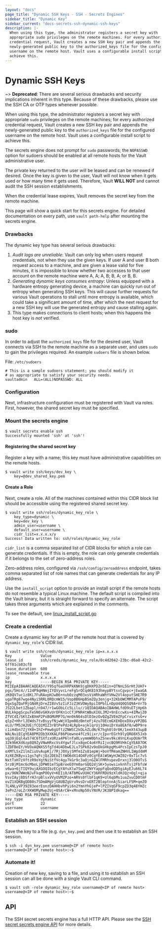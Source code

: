 ```yaml
---
layout: "docs"
page_title: "Dynamic SSH Keys - SSH - Secrets Engines"
sidebar_title: "Dynamic Key"
sidebar_current: "docs-secrets-ssh-dynamic-ssh-keys"
description: |-
  When using this type, the administrator registers a secret key with
  appropriate sudo privileges on the remote machines. For every authorized
  credential request, Vault creates a new SSH key pair and appends the
  newly-generated public key to the authorized_keys file for the configured
  username on the remote host. Vault uses a configurable install script to
  achieve this.
---
```


# Dynamic SSH Keys

~> **Deprecated**: There are several serious drawbacks and security implications
inherent in this type. Because of these drawbacks, please use the SSH CA or OTP
types whenever possible.

When using this type, the administrator registers a secret key with appropriate
`sudo` privileges on the remote machines; for every authorized credential
request, Vault creates a new SSH key pair and appends the newly-generated public
key to the `authorized_keys` file for the configured username on the remote
host. Vault uses a configurable install script to achieve this.

The secrets engine does not prompt for `sudo` passwords; the `NOPASSWD` option for
sudoers should be enabled at all remote hosts for the Vault administrative
user.

The private key returned to the user will be leased and can be renewed if
desired. Once the key is given to the user, Vault will not know when it gets
used or how many time it gets used. Therefore, Vault **WILL NOT** and cannot
audit the SSH session establishments.

When the credential lease expires, Vault removes the secret key from the remote
machine.

This page will show a quick start for this secrets engine. For detailed documentation
on every path, use `vault path-help` after mounting the secrets engine.

### Drawbacks

The dynamic key type has several serious drawbacks:

1. _Audit logs are unreliable_: Vault can only log when users request
   credentials, not when they use the given keys. If user A and user B both
   request access to a machine, and are given a lease valid for five minutes,
   it is impossible to know whether two accesses to that user account on the
   remote machine were A, A; A, B; B, A; or B, B.
2. _Generating dynamic keys consumes entropy_: Unless equipped with a hardware
   entropy generating device, a machine can quickly run out of entropy when
   generating SSH keys. This will cause further requests for various Vault
   operations to stall until more entropy is available, which could take a
   significant amount of time, after which the next request for a new SSH key
   will use the generated entropy and cause stalling again.
3. This type makes connections to client hosts; when this happens the host key
   is *not* verified.

### sudo

In order to adjust the `authorized_keys` file for the desired user, Vault
connects via SSH to the remote machine as a separate user, and uses `sudo` to
gain the privileges required. An example `sudoers` file is shown below.

File: `/etc/sudoers`

```hcl
# This is a sample sudoers statement; you should modify it
# as appropriate to satisfy your security needs.
vaultadmin   ALL=(ALL)NOPASSWD: ALL
```

### Configuration

Next, infrastructure configuration must be registered with Vault via roles.
First, however, the shared secret key must be specified.

### Mount the secrets engine

```text
$ vault secrets enable ssh
Successfully mounted 'ssh' at 'ssh'!
```

#### Registering the shared secret key

Register a key with a name; this key must have administrative capabilities on
the remote hosts.

```text
$ vault write ssh/keys/dev_key \
    key=@dev_shared_key.pem
```

#### Create a Role

Next, create a role. All of the machines contained within this CIDR block list
should be accessible using the registered shared secret key.

```text
$ vault write ssh/roles/dynamic_key_role \
    key_type=dynamic \
    key=dev_key \
    admin_user=username \
    default_user=username \
    cidr_list=x.x.x.x/y
Success! Data written to: ssh/roles/dynamic_key_role
```

`cidr_list` is a comma separated list of CIDR blocks for which a role can
generate credentials. If this is empty, the role can only generate credentials
if it belongs to the set of zero-address roles.

Zero-address roles, configured via `/ssh/config/zeroaddress` endpoint, takes
comma separated list of role names that can generate credentials for any IP
address.

Use the `install_script` option to provide an install script if the remote
hosts do not resemble a typical Linux machine. The default script is compiled
into the Vault binary, but it is straight forward to specify an alternate.  The
script takes three arguments which are explained in the comments.

To see the default, see
[linux_install_script.go](https://github.com/hashicorp/vault/blob/master/builtin/logical/ssh/linux_install_script.go)

### Create a credential

Create a dynamic key for an IP of the remote host that is covered by
`dynamic_key_role`'s CIDR list.

```text
$ vault write ssh/creds/dynamic_key_role ip=x.x.x.x
Key            	Value
lease_id       	ssh/creds/dynamic_key_role/8c4d2042-23bc-d6a8-42c2-6ff01cb83cf8
lease_duration 	600
lease_renewable	true
ip             	x.x.x.x
key            	-----BEGIN RSA PRIVATE KEY-----
MIIEpAIBAAKCAQEA5V/Y95qfGaUXRPkKNK9jgDHXPD2n5Ein+QTNnLSGrHtJUH7+
pgs/5Hc4//124P9qHNmjIYQVyvcLreFgSrQCq4K8193hmypBYtsvCgvpc+jEwaGA
zK0QV7uc1z8KL7FuRAxpHJwB6+nubOzzqM03xsViHRhaWhYVHw2Vl4oputSHE7R9
ugaTRg67wge4Nyi5RRL0RQcmW15/Vop8B6HpBSmZQy3enjg+32KbOWCMMTAPuF9/
DgxSgZQaFMjGN4RjDreZI8Vv5zIiFJzZ3KVOWy8piI0PblLnDpU4Q0QSQ9A+Vr7b
JS22Lbet1Zbapl/n947/r1wGObLCc5Lilu//1QIDAQABAoIBAHWLfdO9sETjHp6h
BULkkpgScpuTeSN6vGHXvUrOFKn1cCfJPNR4tWBuXI6LJM2+9nEccwXs+4IMwjZ0
ZfVCdI/SKtZxBXmP2PxBGMUMP7G/mn0kN64sDlD3ezOvQZgZVEmZFpCrvixYsG+v
qlpZ+HhrlJEWds7tvBsyyfNjwWjVIpm08zBmteFj4zu7OEcmGXEHDoxDXxyVP2BG
eLU/fM5JA2UEjfCQ1MIZ3rBtPePdz4LRpb+ajklqrUj1OHoiDrXa8EAf0/wDP9re
c1iH4bn7ZjYK0+IhZ+Pmw6gUftzZNWSC2kOLnZLdN/K7hgh0l0r0K/1eeXt43upB
WALNuiECgYEA8PM2Ob3XXKALF86PUewne4fCz9iixr/cIpvrEGrh9lyQRO8X5Jxb
ug38jEql4a574C6TSXfzxURza4P6lnfa0LvymmW0bhxZ5nev9kcAVnLKvpOUArTR
32k9bKXd6zp8Q9ZyVNwHRxcVs4YgwfJlcx8geC4o6YRiIjvcBQ9RVHkCgYEA87OK
lZDFBeEY/HVOxAQNXS5fgTd4U4DbwEJLv7SPk02v9oDkGHkpgMs4PcsIpCzsTpJ0
oXMfLSxZ1lmZiuUvAupKj/7RjJ0XyjSMfm1Zs81epWj+boVfM4amZNHVLIWgddmM
XzXEZKByvi1gs7qFcjQz2DEbZltWO6dX14O4Fz0CgYEAlWSWyHJWZ02r0xT1c7vS
NxtTxH7zXftzR9oYgtNiStfVc4gy7kGr9c3aOjnGZAlFMRhvpevDrxnj3lO0OTsS
5rzBjM1mc6cMboLjDPW01eTSpBroeE0Ym0arGQQ2djSK+5yowsixknhTsj2FbfsW
v6wa+6jTIQY9ujAXGOQIbzECgYAYuXlw7SwgCZNYYappFqQodQD5giAyEJu66L74
px/96N7WWoNJvFkqmPOOyV+KEIi0/ATbMGvUUHCY36RFRDU9zXldHJQz+Ogl+qja
VsvIAyj8DSfrHJrpBlsxVVyUVMZPzo+ARVs0flbF1qK9+Ul6qbMs1uaZvuCD0tmF
ovZ1XQKBgQDB0s7SDmAMgVjG8UBZgUru9vsDrxERT2BloptnnAjSiarLF5M+qeZO
7L4NLyVP39Z83eerEonzDAHHbvhPyi6n2YmnYhGjeP+lPZIVqGF9cpZD3q48YHZc
3ePn2/oLZrXKWOMyMwp2Uj+0SArCW+xMnoNp50sYNVR/JK3BPIdkag==
-----END RSA PRIVATE KEY-----
key_type       	dynamic
port           	22
username       	username
```

### Establish an SSH session

Save the key to a file (e.g. `dyn_key.pem`) and then use it to establish an SSH
session.

```text
$ ssh -i dyn_key.pem username@<IP of remote host>
username@<IP of remote host>:~$
```

### Automate it!

Creation of new key, saving to a file, and using it to establish an SSH session
can all be done with a single Vault CLI command.

```text
$ vault ssh -role dynamic_key_role username@<IP of remote host>
username@<IP of remote host>:~$
```

## API

The SSH secret secrets engine has a full HTTP API. Please see the
[SSH secret secrets engine API](/api/secret/ssh/index.html) for more
details.
